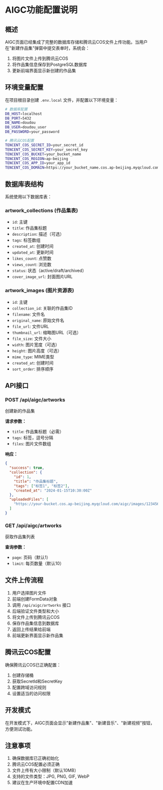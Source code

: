 # AIGC功能配置说明

## 概述

AIGC页面已经集成了完整的数据库存储和腾讯云COS文件上传功能。当用户在"新建作品集"弹窗中提交表单时，系统会：

1. 将图片文件上传到腾讯云COS
2. 将作品集信息保存到PostgreSQL数据库
3. 更新前端界面显示新创建的作品集

## 环境变量配置

在项目根目录创建 `.env.local` 文件，并配置以下环境变量：

```bash
# 数据库配置
DB_HOST=localhost
DB_PORT=5432
DB_NAME=doudou
DB_USER=doudou_user
DB_PASSWORD=your_password

# 腾讯云COS配置
TENCENT_COS_SECRET_ID=your_secret_id
TENCENT_COS_SECRET_KEY=your_secret_key
TENCENT_COS_BUCKET=your_bucket_name
TENCENT_COS_REGION=ap-beijing
TENCENT_COS_APP_ID=your_app_id
TENCENT_COS_DOMAIN=https://your_bucket_name.cos.ap-beijing.myqcloud.com
```

## 数据库表结构

系统使用以下数据库表：

### artwork_collections (作品集表)
- `id`: 主键
- `title`: 作品集标题
- `description`: 描述（可选）
- `tags`: 标签数组
- `created_at`: 创建时间
- `updated_at`: 更新时间
- `likes_count`: 点赞数
- `views_count`: 浏览数
- `status`: 状态（active/draft/archived）
- `cover_image_url`: 封面图片URL

### artwork_images (图片资源表)
- `id`: 主键
- `collection_id`: 关联的作品集ID
- `filename`: 文件名
- `original_name`: 原始文件名
- `file_url`: 文件URL
- `thumbnail_url`: 缩略图URL（可选）
- `file_size`: 文件大小
- `width`: 图片宽度（可选）
- `height`: 图片高度（可选）
- `mime_type`: MIME类型
- `created_at`: 创建时间
- `sort_order`: 排序顺序

## API接口

### POST /api/aigc/artworks
创建新的作品集

**请求参数：**
- `title`: 作品集标题（必需）
- `tags`: 标签，逗号分隔
- `files`: 图片文件数组

**响应：**
```json
{
  "success": true,
  "collection": {
    "id": 1,
    "title": "作品集标题",
    "tags": ["标签1", "标签2"],
    "created_at": "2024-01-15T10:30:00Z"
  },
  "uploadedFiles": [
    "https://your-bucket.cos.ap-beijing.myqcloud.com/aigc/images/123456.jpg"
  ]
}
```

### GET /api/aigc/artworks
获取作品集列表

**查询参数：**
- `page`: 页码（默认1）
- `limit`: 每页数量（默认10）

## 文件上传流程

1. 用户选择图片文件
2. 前端创建FormData对象
3. 调用 `/api/aigc/artworks` 接口
4. 后端验证文件类型和大小
5. 将文件上传到腾讯云COS
6. 保存作品集信息到数据库
7. 返回上传结果给前端
8. 前端更新界面显示新作品集

## 腾讯云COS配置

确保腾讯云COS已正确配置：

1. 创建存储桶
2. 获取SecretId和SecretKey
3. 配置跨域访问规则
4. 设置适当的访问权限

## 开发模式

在开发模式下，AIGC页面会显示"新建作品集"、"新建音乐"、"新建视频"按钮，方便测试功能。

## 注意事项

1. 确保数据库已正确初始化
2. 腾讯云COS配置必须正确
3. 文件上传有大小限制（默认10MB）
4. 支持的文件类型：JPG, PNG, GIF, WebP
5. 建议在生产环境中配置CDN加速
